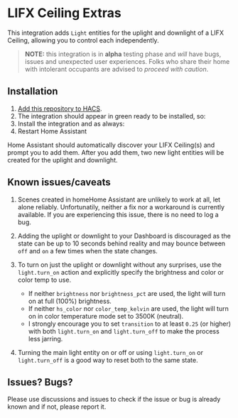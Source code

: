 # LIFX Ceiling Extras

This integration adds `Light` entities for the uplight and downlight of a LIFX Ceiling, allowing you to control each independently.

> **NOTE:** this integration is in __alpha__ testing phase and _will_ have bugs, issues and unexpected user experiences. Folks who share their home with intolerant occupants are advised to _proceed with caution_.

## Installation

1. [Add this repository to HACS](https://hacs.xyz/docs/faq/custom_repositories).
2. The integration should appear in green ready to be installed, so:
3. Install the integration and as always:
4. Restart Home Assistant

Home Assistant should automatically discover your LIFX Ceiling(s) and prompt you to add them.
After you add them, two new light entities will be created for the uplight and downlight.

## Known issues/caveats

1. Scenes created in homeHome Assistant are unlikely to work at all, let alone reliably. Unfortunatily, neither a fix nor a workaround is currently available. If you are experiencing this issue, there is no need to log a bug.

2. Adding the uplight or downlight to your Dashboard is discouraged as the state can be up to 10 seconds behind reality and may bounce between `off` and `on` a few times when the state changes.

3. To turn on just the uplight or downlight without any surprises, use the `light.turn_on` action and explicitly specify the brightness and color or color temp to use.
    - If neither `brightness` nor `brightness_pct` are  used, the light will turn on at full (100%) brightness.
    - If neither `hs_color` nor `color_temp_kelvin` are used, the light will turn on in color temperature mode set to 3500K (neutral).
    - I strongly encourage you to set `transition` to at least `0.25` (or higher) with both `light.turn_on` and `light.turn_off` to make the process less jarring.

4. Turning the main light entity on or off or using `light.turn_on` or `light.turn_off` is a good way to reset both to the same state.

## Issues? Bugs?

Please use discussions and issues to check if the issue or bug is already known and if not, please report it.
